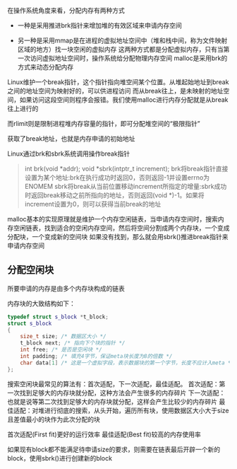 在操作系统角度来看，分配内存有两种方式

+ 一种是采用推进brk指针来增加堆的有效区域来申请内存空间

+ 另一种是采用mmap是在进程的虚拟地址空间中（堆和栈中间，称为文件映射区域的地方）找一块空闲的虚拟内存
  这两种方式都是分配虚拟内存，只有当第一次访问虚拟地址空间时，操作系统给分配物理内存空间
  malloc是采用brk的方式来动态分配内存

  

Linux维护一个break指针，这个指针指向堆空间某个位置。从堆起始地址到break之间的地址空间为映射好的，可以供进程访问
而从break往上，是未映射的地址空间，如果访问这段空间则程序会报错。我们使用malloc进行内存分配就是从break往上进行的

而rlimit则是限制进程堆内存容量的指针，即可分配堆空间的“极限指针”

获取了break地址，也就是内存申请的初始地址

Linux通过brk和sbrk系统调用操作break指针
> int brk(void *addr);
> void *sbrk(intptr_t increment);
brk将break指针直接设置为某个地址:brk在执行成功时返回0，否则返回-1并设置errno为ENOMEM
sbrk将break从当前位置移动increment所指定的增量:sbrk成功时返回break移动之前所指向的地址，否则返回(void *)-1。如果将increment设置为0，则可以获得当前break的地址

malloc基本的实现原理就是维护一个内存空闲链表，当申请内存空间时，搜索内存空闲链表，找到适合的空闲内存空间，然后将空间分割成两个内存块，一个变成分配块，一个变成新的空间块
如果没有找到，那么就会用sbrk()推进break指针来申请内存空间

## 分配空闲块
所要申请的内存是由多个内存块构成的链表

内存块的大致结构如下：
```cpp
typedef struct s_block *t_block;
struct s_block 
{
    size_t size; /* 数据区大小 */
    t_block next; /* 指向下个块的指针 */
    int free; /* 是否是空闲块 */
    int padding; /* 填充4字节，保证meta块长度为8的倍数 */
    char data[1] /* 这是一个虚拟字段，表示数据块的第一个字节，长度不应计入meta */
};
```

搜索空闲块最常见的算法有：首次适配，下一次适配，最佳适配。
首次适配：第一次找到足够大的内存块就分配，这种方法会产生很多的内存碎片
下一次适配：也就是说等第二次找到足够大的内存块就分配，这样会产生比较少的内存碎片
最佳适配：对堆进行彻底的搜索，从头开始，遍历所有块，使用数据区大小大于size且差值最小的块作为此次分配的块

首次适配(First fit)更好的运行效率
最佳适配(Best fit)较高的内存使用率

如果现有block都不能满足待申请size的要求，则需要在链表最后开辟一个新的block，使用sbrk()进行创建新的block
